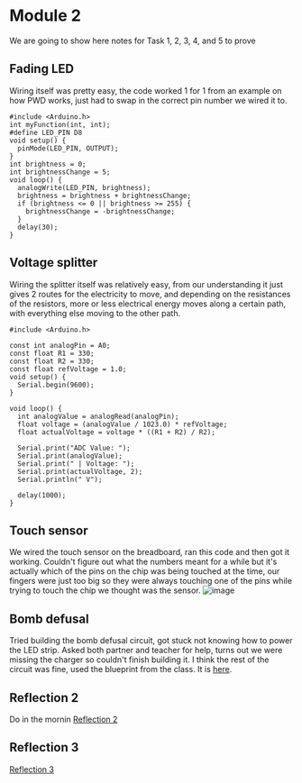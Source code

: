 # Module 2

We are going to show here notes for Task 1, 2, 3, 4, and 5 to prove

## Fading LED
Wiring itself was pretty easy, the code worked 1 for 1 from an example on how PWD works, just had to swap in the correct pin number we wired it to.
```
#include <Arduino.h>
int myFunction(int, int);
#define LED_PIN D8
void setup() {
  pinMode(LED_PIN, OUTPUT);
}
int brightness = 0;
int brightnessChange = 5;
void loop() {
  analogWrite(LED_PIN, brightness);
  brightness = brightness + brightnessChange;
  if (brightness <= 0 || brightness >= 255) {
    brightnessChange = -brightnessChange;
  }
  delay(30);
}
```

## Voltage splitter
Wiring the splitter itself was relatively easy, from our understanding it just gives 2 routes for the electricity to move, and depending on the resistances of the resistors, more or less electrical energy moves along a certain path, with everything else moving to the other path.

```
#include <Arduino.h>

const int analogPin = A0; 
const float R1 = 330;
const float R2 = 330;
const float refVoltage = 1.0;
void setup() {
  Serial.begin(9600);
}

void loop() {
  int analogValue = analogRead(analogPin);
  float voltage = (analogValue / 1023.0) * refVoltage; 
  float actualVoltage = voltage * ((R1 + R2) / R2);

  Serial.print("ADC Value: ");
  Serial.print(analogValue);
  Serial.print(" | Voltage: ");
  Serial.print(actualVoltage, 2);
  Serial.println(" V");

  delay(1000);
}
```

## Touch sensor
We wired the touch sensor on the breadboard, ran this code and then got it working. Couldn't figure out what the numbers meant for a while but it's actually which of the pins on the chip was being touched at the time, our fingers were just too big so they were always touching one of the pins while trying to touch the chip we thought was the sensor.
![image](https://github.com/user-attachments/assets/50ad6e7a-049c-42f9-9cda-4c6f640c47b6)
## Bomb defusal
Tried building the bomb defusal circuit, got stuck not knowing how to power the LED strip. Asked both partner and teacher for help, turns out we were missing the charger so couldn't finish building it. I think the rest of the circuit was fine, used the blueprint from the class.
It is [here](https://github.com/partner/iot-portfolio/Module02/Readme.md#task-2).

## Reflection 2
Do in the mornin
[Reflection 2](/Reflections/ref02.md)

## Reflection 3
[Reflection 3](/Reflections/ref03.md)


